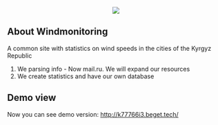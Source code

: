 <p align="center"><img src="http://sr.photos3.fotosearch.com/bthumb/CSP/CSP815/k8158215.jpg"></p>


## About Windmonitoring
A common site with statistics on wind speeds in the cities of the Kyrgyz Republic

1) We parsing info - Now mail.ru. We will expand our resources
2) We create statistics and have our own database

## Demo view

Now you can see demo version:
http://k77766i3.beget.tech/

